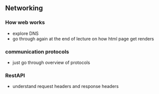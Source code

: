 ## Networking

### How web works

- explore DNS
- go through again at the end of lecture on how html page get renders

### communication protocols

- just go through overview of protocols

### RestAPI

- understand request headers and response headers
